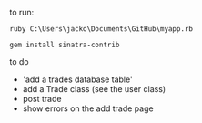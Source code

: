 to run:


`ruby C:\Users\jacko\Documents\GitHub\myapp.rb`

`gem install sinatra-contrib`

to do 
- 'add a trades database table'
- add a Trade class (see the user class)
- post trade
- show errors on the add trade page